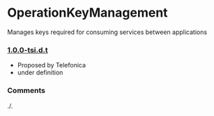 # OperationKeyManagement
Manages keys required for consuming services between applications

### [1.0.0-tsi.d.t](../../tree/tsi)
- Proposed by Telefonica
- under definition

### Comments
./.
